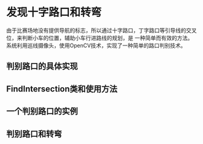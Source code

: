 # 发现十字路口和转弯
由于比赛场地没有提供导航的标志，所以通过十字路口，丁字路口等引导线的交叉位，来判断小车的位置，辅助小车行进路线的规划，是
一种简单而有效的方法。系统利用巡线摄像头，使用OpenCV技术，实现了一种简单的路口判别技术。
## 判别路口的具体实现
## FindIntersection类和使用方法
## 一个判别路口的实例
## 判别路口和转弯



